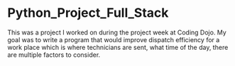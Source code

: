 # Python_Project_Full_Stack
This was a project I worked on during the project week at Coding Dojo. My goal was to write a program
that would improve dispatch efficiency for a work place which is where technicians are sent, what time
of the day, there are multiple factors to consider. 
